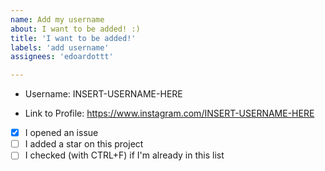 ```yaml
---
name: Add my username
about: I want to be added! :)
title: 'I want to be added!'
labels: 'add username'
assignees: 'edoardottt'

---
```


- Username: INSERT-USERNAME-HERE
  
- Link to Profile: https://www.instagram.com/INSERT-USERNAME-HERE

- [x] I opened an issue
- [ ] I added a star on this project
- [ ] I checked (with CTRL+F) if I'm already in this list
